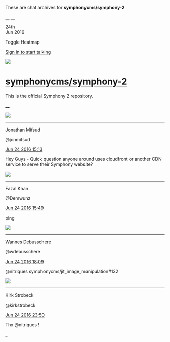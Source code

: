 These are chat archives for **symphonycms/symphony-2**

[__](/symphonycms/symphony-2/archives/2016/06/25)
[__](/symphonycms/symphony-2/archives/2016/06/23)

24th  
Jun 2016

Toggle Heatmap

[Sign in to start talking](/login?action=login&button=archive-login)

![](https://avatars-02.gitter.im/group/iv/3/57542c45c43b8c601977197e?s=48)

#  [symphonycms/symphony-2](/symphonycms/symphony-2)

This is the official Symphony 2 repository.

[ __ ](/orgs/symphonycms/rooms "More symphonycms rooms" )

![](https://avatars1.githubusercontent.com/u/859775?v=3&s=30)

__ __

Jonathan Mifsud

@jonmifsud

[Jun 24 2016
15:13](https://gitter.im/symphonycms/symphony-2?at=576d4e2cc417e36c69e68f86 ""
)

Hey Guys - Quick question anyone around uses cloudfront or another CDN service
to serve their Symphony website?

![](https://avatars0.githubusercontent.com/u/54713?v=3&s=30)

__ __

Fazal Khan

@Demwunz

[Jun 24 2016
15:49](https://gitter.im/symphonycms/symphony-2?at=576d5672165412787f18aa5a ""
)

ping

![](https://avatars1.githubusercontent.com/u/4136426?v=3&s=30)

__ __

Wannes Debusschere

@wdebusschere

[Jun 24 2016
18:09](https://gitter.im/symphonycms/symphony-2?at=576d776f0d6f4b664100a4f0 ""
)

@nitriques symphonycms/jit_image_manipulation#132

![](https://avatars0.githubusercontent.com/u/241963?v=3&s=30)

__ __

Kirk Strobeck

@kirkstrobeck

[Jun 24 2016
23:50](https://gitter.im/symphonycms/symphony-2?at=576dc75d0d6f4b664104de9e ""
)

Thx @nitriques !

_

